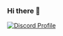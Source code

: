 ### Hi there 👋

[![Discord Profile](https://discord.c99.nl/widget/theme-1/407818643469107201.png)](https://discord.com/users/407818643469107201)
